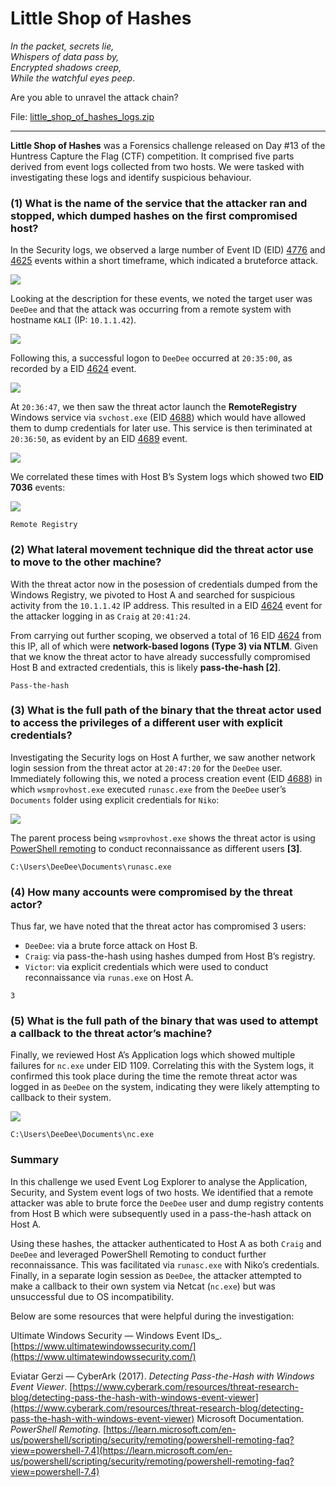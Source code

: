 # Little Shop of Hashes

_In the packet, secrets lie,  
Whispers of data pass by,  
Encrypted shadows creep,  
While the watchful eyes peep_.

Are you able to unravel the attack chain?

File: [little_shop_of_hashes_logs.zip]()

-----

**Little Shop of Hashes** was a Forensics challenge released on Day #13 of the Huntress Capture the Flag (CTF) competition. It comprised five parts derived from event logs collected from two hosts. We were tasked with investigating these logs and identify suspicious behaviour.

### (1) **What is the name of the service that the attacker ran and stopped, which dumped hashes on the first compromised host?**

In the Security logs, we observed a large number of Event ID (EID) [4776](https://www.ultimatewindowssecurity.com/securitylog/encyclopedia/event.aspx?eventID=4776) and [4625](https://www.ultimatewindowssecurity.com/securitylog/encyclopedia/event.aspx?eventID=4625) events within a short timeframe, which indicated a bruteforce attack.

![](https://miro.medium.com/v2/resize:fit:700/1*zz_3LK3mO9UD5WHgBOPxHQ.png)

Looking at the description for these events, we noted the target user was `DeeDee` and that the attack was occurring from a remote system with hostname `KALI` (IP: `10.1.1.42`).

![](https://miro.medium.com/v2/resize:fit:700/1*r6d8CErN-6zFVSZqg1lwQQ.png)

Following this, a successful logon to `DeeDee` occurred at `20:35:00`, as recorded by a EID [4624](https://www.ultimatewindowssecurity.com/securitylog/encyclopedia/event.aspx?eventID=4624) event.

![](https://miro.medium.com/v2/resize:fit:700/1*9_BuwIOOLGKOB4Nc_jtArg.png)

At `20:36:47`, we then saw the threat actor launch the **RemoteRegistry** Windows service via `svchost.exe` (EID [4688](https://www.ultimatewindowssecurity.com/securitylog/encyclopedia/event.aspx?eventID=4688)) which would have allowed them to dump credentials for later use. This service is then teriminated at `20:36:50`, as evident by an EID [4689](https://www.ultimatewindowssecurity.com/securitylog/encyclopedia/event.aspx?eventID=4689) event.

![](https://miro.medium.com/v2/resize:fit:700/1*HX-ktgtJZQM88b9vRUCvPA.png)

We correlated these times with Host B’s System logs which showed two **EID 7036** events:

![](https://miro.medium.com/v2/resize:fit:700/1*22qEGtgLihmj10dEGOyN5w.png)

```
Remote Registry
```

### (2) **What lateral movement technique did the threat actor use to move to the other machine?**

With the threat actor now in the posession of credentials dumped from the Windows Registry, we pivoted to Host A and searched for suspicious activity from the `10.1.1.42` IP address. This resulted in a EID [4624](https://www.ultimatewindowssecurity.com/securitylog/encyclopedia/event.aspx?eventID=4624) event for the attacker logging in as `Craig` at `20:41:24`.

From carrying out further scoping, we observed a total of 16 EID [4624](https://www.ultimatewindowssecurity.com/securitylog/encyclopedia/event.aspx?eventID=4624) from this IP, all of which were **network-based logons (Type 3) via NTLM**. Given that we know the threat actor to have already successfully compromised Host B and extracted credentials, this is likely **pass-the-hash [2]**.

```
Pass-the-hash
```

### (3) **What is the full path of the binary that the threat actor used to access the privileges of a different user with explicit credentials?**

Investigating the Security logs on Host A further, we saw another network login session from the threat actor at `20:47:20` for the `DeeDee` user. Immediately following this, we noted a process creation event (EID [4688](https://www.ultimatewindowssecurity.com/securitylog/encyclopedia/event.aspx?eventID=4688)) in which `wsmprovhost.exe` executed `runasc.exe` from the `DeeDee` user’s `Documents` folder using explicit credentials for `Niko`:

![](https://miro.medium.com/v2/resize:fit:700/1*oj1Ezg_PXPLakpbtGqCjtQ.png)

The parent process being `wsmprovhost.exe` shows the threat actor is using [PowerShell remoting](https://learn.microsoft.com/en-us/powershell/scripting/security/remoting/powershell-remoting-faq?view=powershell-7.4) to conduct reconnaissance as different users **[3]**.

```
C:\Users\DeeDee\Documents\runasc.exe
```

### (4) **How many accounts were compromised by the threat actor?**

Thus far, we have noted that the threat actor has compromised 3 users:

- `DeeDee`: via a brute force attack on Host B.
- `Craig`: via pass-the-hash using hashes dumped from Host B’s registry.
- `Victor`: via explicit credentials which were used to conduct reconnaissance via `runas.exe` on Host A.

```
3
```

### (5) **What is the full path of the binary that was used to attempt a callback to the threat actor’s machine?**

Finally, we reviewed Host A’s Application logs which showed multiple failures for `nc.exe` under EID 1109. Correlating this with the System logs, it confirmed this took place during the time the remote threat actor was logged in as `DeeDee` on the system, indicating they were likely attempting to callback to their system.

![](https://miro.medium.com/v2/resize:fit:700/1*QinfkbqH2V0vj9TUx-3eWQ.png)

```
C:\Users\DeeDee\Documents\nc.exe
```

### Summary

In this challenge we used Event Log Explorer to analyse the Application, Security, and System event logs of two hosts. We identified that a remote attacker was able to brute force the `DeeDee` user and dump registry contents from Host B which were subsequently used in a pass-the-hash attack on Host A.

Using these hashes, the attacker authenticated to Host A as both `Craig` and `DeeDee` and leveraged PowerShell Remoting to conduct further reconnaissance. This was facilitated via `runasc.exe` with Niko’s credentials. Finally, in a separate login session as `DeeDee`, the attacker attempted to make a callback to their own system via Netcat (`nc.exe`) but was unsuccessful due to OS incompatibility.

Below are some resources that were helpful during the investigation:

Ultimate Windows Security — Windows Event IDs_. [https://www.ultimatewindowssecurity.com/](https://www.ultimatewindowssecurity.com/)

Eviatar Gerzi — CyberArk (2017). _Detecting Pass-the-Hash with Windows Event Viewer_. [https://www.cyberark.com/resources/threat-research-blog/detecting-pass-the-hash-with-windows-event-viewer](https://www.cyberark.com/resources/threat-research-blog/detecting-pass-the-hash-with-windows-event-viewer)
Microsoft Documentation. _PowerShell Remoting_. [https://learn.microsoft.com/en-us/powershell/scripting/security/remoting/powershell-remoting-faq?view=powershell-7.4](https://learn.microsoft.com/en-us/powershell/scripting/security/remoting/powershell-remoting-faq?view=powershell-7.4)